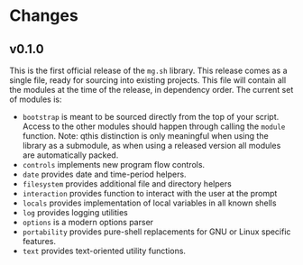 # Changes

## v0.1.0

This is the first official release of the `mg.sh` library. This release comes as
a single file, ready for sourcing into existing projects. This file will contain
all the modules at the time of the release, in dependency order. The current set
of modules is:

+ `bootstrap` is meant to be sourced directly from the top of your script.
  Access to the other modules should happen through calling the `module`
  function. Note: qthis distinction is only meaningful when using the library as
  a submodule, as when using a released version all modules are automatically
  packed.
+ `controls` implements new program flow controls.
+ `date` provides date and time-period helpers.
+ `filesystem` provides additional file and directory helpers
+ `interaction` provides function to interact with the user at the prompt
+ `locals` provides implementation of local variables in all known shells
+ `log` provides logging utilities
+ `options` is a modern options parser
+ `portability` provides pure-shell replacements for GNU or Linux specific
  features.
+ `text` provides text-oriented utility functions.

